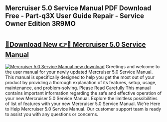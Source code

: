 ## Mercruiser 5.0 Service Manual PDF Download Free - Part-q3X User Guide Repair - Service Owner Edition 3R9MO

# <h2><a href="http://bc1512.oget.top/?id=Mercruiser+5.0+Service+Manual">🔗Download New 👉🔴 Mercruiser 5.0 Service Manual</a></h2>

[![Mercruiser 5.0 Service Manual new download](https://i.imgur.com/5g1atiW.png)](http://bc1512.oget.top/?id=Mercruiser+5.0+Service+Manual)
Greetings and welcome to the user manual for your newly updated Mercruiser 5.0 Service Manual. This manual is specifically designed to help you get the most out of your product by providing a thorough explanation of its features, setup, usage, maintenance, and problem-solving. Please Read Carefully This manual contains important information regarding the safe and effective operation of your new Mercruiser 5.0 Service Manual. Explore the limitless possibilities of list of features with your new Mercruiser 5.0 Service Manual. We're Here to Help Mercruiser 5.0 Service Manual. Our customer support team is ready to assist you with any questions or concerns.
